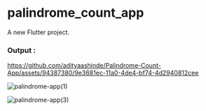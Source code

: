 # palindrome_count_app

A new Flutter project.

### Output :

https://github.com/adityaashinde/Palindrome-Count-App/assets/94387380/9e3681ec-11a0-4de4-bf74-4d2940812cee

![palindrome-app(1)](https://github.com/adityaashinde/Palindrome-Count-App/assets/94387380/8834c7b7-a99c-4a09-87ca-e137b0defcfc)

![palindrome-app(3)](https://github.com/adityaashinde/Palindrome-Count-App/assets/94387380/14eab910-2107-43d5-ac1f-a3ff01dda3d5)
